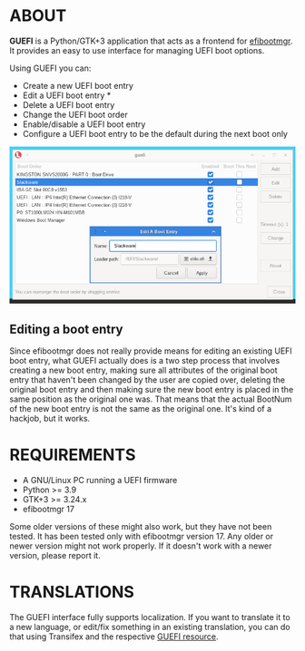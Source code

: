 ABOUT
=====

**GUEFI** is a Python/GTK+3 application that acts as a frontend for
[efibootmgr](https://github.com/rhinstaller/efibootmgr). It provides
an easy to use interface for managing UEFI boot options.

Using GUEFI you can:
* Create a new UEFI boot entry
* Edit a UEFI boot entry *
* Delete a UEFI boot entry
* Change the UEFI boot order
* Enable/disable a UEFI boot entry
* Configure a UEFI boot entry to be the default during the next boot
only

![GUEFI screenshot](guefi.png)


Editing a boot entry
--------------------

Since efibootmgr does not really provide means for editing an existing
UEFI boot entry, what GUEFI actually does is a two step process that
involves creating a new boot entry, making sure all attributes of the
original boot entry that haven't been changed by the user are copied over,
deleting the original boot entry and then making sure the new boot entry
is placed in the same position as the original one was. That means that
the actual BootNum of the new boot entry is not the same as the original
one. It's kind of a hackjob, but it works.


REQUIREMENTS
============

* A GNU/Linux PC running a UEFI firmware
* Python >= 3.9
* GTK+3 >= 3.24.x
* efibootmgr 17

Some older versions of these might also work, but they have not been
tested. It has been tested only with efibootmgr version 17. Any
older or newer version might not work properly. If it doesn't work with
a newer version, please report it.


TRANSLATIONS
============

The GUEFI interface fully supports localization. If you want to
translate it to a new language, or edit/fix something in an existing
translation, you can do that using Transifex and the respective
[GUEFI resource](https://www.transifex.com/gapan/salix/guefi/).

